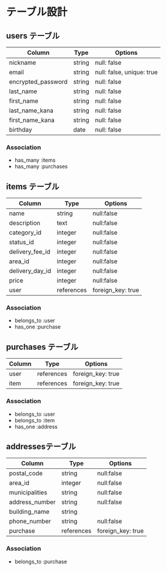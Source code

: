 # テーブル設計

##  users テーブル

| Column               | Type      | Options                   |
|----------------------|-----------|---------------------------|
| nickname             | string    | null: false               |
| email                | string    | null: false, unique: true |
| encrypted_password   | string    | null: false               |
| last_name            | string    | null: false               |
| first_name           | string    | null: false               |
| last_name_kana       | string    | null: false               |
| first_name_kana      | string    | null: false               |
| birthday             | date      | null: false               |

### Association

- has_many :items
- has_many :purchases

##  items テーブル

| Column             | Type       | Options           |
|--------------------|------------|-------------------|
| name               | string     | null:false        |
| description        | text       | null:false        |
| category_id        | integer    | null:false        |
| status_id          | integer    | null:false        |
| delivery_fee_id    | integer    | null:false        |
| area_id            | integer    | null:false        |
| delivery_day_id    | integer    | null:false        |
| price              | integer    | null:false        |
| user               | references | foreign_key: true |

### Association

- belongs_to :user
- has_one :purchase

##  purchases テーブル

| Column           | Type       | Options           |
|------------------|------------|-------------------|
| user             | references | foreign_key: true |
| item             | references | foreign_key: true |

### Association

- belongs_to :user
- belongs_to :item
- has_one :address

##  addressesテーブル

| Column           | Type       | Options           |
|------------------|------------|-------------------|
| postal_code      | string     | null:false        |
| area_id          | integer    | null:false        |
| municipalities   | string     | null:false        |
| address_number   | string     | null:false        |
| building_name    | string     |                   |
| phone_number     | string     | null:false        |
| purchase         | references | foreign_key: true |

### Association

- belongs_to :purchase